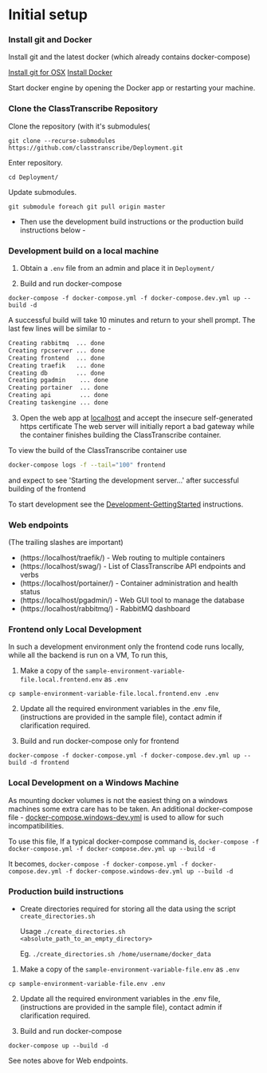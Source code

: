 # Initial setup

 ### Install git and Docker

Install git and the latest docker (which already contains docker-compose)

   [Install git for OSX](https://git-scm.com/book/en/v2/Getting-Started-Installing-Git)
   [Install Docker](https://www.docker.com/products/docker-desktop)
   
   Start docker engine by opening the Docker app or restarting your machine.
      
### Clone the ClassTranscribe Repository

Clone the repository (with it's submodules(

  `git clone --recurse-submodules https://github.com/classtranscribe/Deployment.git`
  
Enter repository.

  `cd Deployment/`
  
Update submodules.

  `git submodule foreach git pull origin master`

* Then use the development build instructions or the production build instructions below -
  
### Development build on a local machine

1. Obtain a `.env` file from an admin and place it in `Deployment/`

2. Build and run docker-compose

  `docker-compose -f docker-compose.yml -f docker-compose.dev.yml up --build -d`

A successful build will take 10 minutes and return to your shell prompt. The last few lines will be similar to -

````sh
Creating rabbitmq  ... done
Creating rpcserver ... done
Creating frontend  ... done
Creating traefik   ... done
Creating db        ... done
Creating pgadmin    ... done
Creating portainer  ... done
Creating api        ... done
Creating taskengine ... done
````

3. Open the web app at [localhost](https://localhost) and accept the insecure self-generated https certificate
The web server will initially report a bad gateway while the container finishes building the ClassTranscribe container.

To view the build of the ClassTranscribe container use
```sh
docker-compose logs -f --tail="100" frontend
```

and expect to see 'Starting the development server...' after successful building of the frontend

To start development see the [Development-GettingStarted](./Development-GettingStarted.md) instructions.

### Web endpoints

(The trailing slashes are important)
* (https://localhost/traefik/) - Web routing to multiple containers
* (https://localhost/swag/) - List of ClassTranscribe API endpoints and verbs
* (https://localhost/portainer/) - Container administration and health status
* (https://localhost/pgadmin/) - Web GUI tool to manage the database
* (https://localhost/rabbitmq/) - RabbitMQ dashboard

### Frontend only Local Development

In such a development environment only the frontend code runs locally, while all the backend is run on a VM,
To run this, 
1. Make a copy of the `sample-environment-variable-file.local.frontend.env` as `.env`

  `cp sample-environment-variable-file.local.frontend.env .env`
  
2. Update all the required environment variables in the .env file, (instructions are provided in the sample file), contact admin if clarification required.

3. Build and run docker-compose only for frontend

  `docker-compose -f docker-compose.yml -f docker-compose.dev.yml up --build -d frontend`

### Local Development on a Windows Machine

As mounting docker volumes is not the easiest thing on a windows machines some extra care has to be taken. An additional docker-compose file - [docker-compose.windows-dev.yml](docker-compose.windows-dev.yml) is used to allow for such incompatibilities.

To use this file,
If a typical docker-compose command is,
`docker-compose -f docker-compose.yml -f docker-compose.dev.yml up --build -d`

It becomes,
`docker-compose -f docker-compose.yml -f docker-compose.dev.yml -f docker-compose.windows-dev.yml up --build -d`

### Production build instructions

* Create directories required for storing all the data using the script `create_directories.sh`

  Usage `./create_directories.sh <absolute_path_to_an_empty_directory>`
  
  Eg. `./create_directories.sh /home/username/docker_data`


1. Make a copy of the `sample-environment-variable-file.env` as `.env`

  `cp sample-environment-variable-file.env .env`
  
2. Update all the required environment variables in the .env file, (instructions are provided in the sample file), contact admin if clarification required.

3. Build and run docker-compose

  `docker-compose up --build -d`
  
  See notes above for Web endpoints.
  
